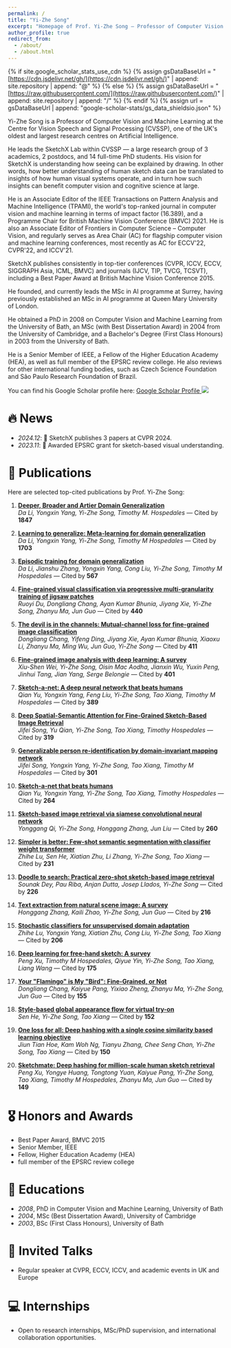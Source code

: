 ```yaml
---
permalink: /
title: "Yi-Zhe Song"
excerpt: "Homepage of Prof. Yi-Zhe Song — Professor of Computer Vision and Machine Learning"
author_profile: true
redirect_from:
  - /about/
  - /about.html
---
```



{% if site.google\_scholar\_stats\_use\_cdn %}
{% assign gsDataBaseUrl = "[https://cdn.jsdelivr.net/gh/](https://cdn.jsdelivr.net/gh/)" | append: site.repository | append: "@" %}
{% else %}
{% assign gsDataBaseUrl = "[https://raw.githubusercontent.com/](https://raw.githubusercontent.com/)" | append: site.repository | append: "/" %}
{% endif %}
{% assign url = gsDataBaseUrl | append: "google-scholar-stats/gs\_data\_shieldsio.json" %}

<span class='anchor' id='about-me'></span>

Yi-Zhe Song is a Professor of Computer Vision and Machine Learning at the Centre for Vision Speech and Signal Processing (CVSSP), one of the UK's oldest and largest research centres on Artificial Intelligence.

He leads the SketchX Lab within CVSSP — a large research group of 3 academics, 2 postdocs, and 14 full-time PhD students. His vision for SketchX is understanding how seeing can be explained by drawing. In other words, how better understanding of human sketch data can be translated to insights of how human visual systems operate, and in turn how such insights can benefit computer vision and cognitive science at large.

He is an Associate Editor of the IEEE Transactions on Pattern Analysis and Machine Intelligence (TPAMI), the world's top-ranked journal in computer vision and machine learning in terms of impact factor (16.389), and a Programme Chair for British Machine Vision Conference (BMVC) 2021. He is also an Associate Editor of Frontiers in Computer Science – Computer Vision, and regularly serves as Area Chair (AC) for flagship computer vision and machine learning conferences, most recently as AC for ECCV'22, CVPR'22, and ICCV'21.

SketchX publishes consistently in top-tier conferences (CVPR, ICCV, ECCV, SIGGRAPH Asia, ICML, BMVC) and journals (IJCV, TIP, TVCG, TCSVT), including a Best Paper Award at British Machine Vision Conference 2015.

He founded, and currently leads the MSc in AI programme at Surrey, having previously established an MSc in AI programme at Queen Mary University of London.

He obtained a PhD in 2008 on Computer Vision and Machine Learning from the University of Bath, an MSc (with Best Dissertation Award) in 2004 from the University of Cambridge, and a Bachelor's Degree (First Class Honours) in 2003 from the University of Bath.

He is a Senior Member of IEEE, a Fellow of the Higher Education Academy (HEA), as well as full member of the EPSRC review college. He also reviews for other international funding bodies, such as Czech Science Foundation and São Paulo Research Foundation of Brazil.

You can find his Google Scholar profile here: <a href='https://scholar.google.com/citations?user=irZFP_AAAAAJ'>Google Scholar Profile <strong><span id='total_cit'></span></strong></a> <a href='https://scholar.google.com/citations?user=irZFP_AAAAAJ'><img src="https://img.shields.io/endpoint?url={{ url | url_encode }}&logo=Google%20Scholar&labelColor=f6f6f6&color=9cf&style=flat&label=citations"></a>

# 🔥 News

* *2024.12*: 🎉 SketchX publishes 3 papers at CVPR 2024.
* *2023.11*: 🎉 Awarded EPSRC grant for sketch-based visual understanding.

# 📝 Publications

Here are selected top-cited publications by Prof. Yi-Zhe Song:

1. [**Deeper, Broader and Artier Domain Generalization**](http://openaccess.thecvf.com/content_iccv_2017/html/Li_Deeper_Broader_and_ICCV_2017_paper.html)  
   *Da Li, Yongxin Yang, Yi-Zhe Song, Timothy M. Hospedales* — Cited by **1847**

2. [**Learning to generalize: Meta-learning for domain generalization**](https://ojs.aaai.org/index.php/AAAI/article/view/11596)  
   *Da Li, Yongxin Yang, Yi-Zhe Song, Timothy M Hospedales* — Cited by **1703**

3. [**Episodic training for domain generalization**](http://openaccess.thecvf.com/content_ICCV_2019/html/Li_Episodic_Training_for_Domain_Generalization_ICCV_2019_paper.html)  
   *Da Li, Jianshu Zhang, Yongxin Yang, Cong Liu, Yi-Zhe Song, Timothy M Hospedales* — Cited by **567**

4. [**Fine-grained visual classification via progressive multi-granularity training of jigsaw patches**](https://link.springer.com/chapter/10.1007/978-3-030-58565-5_10)  
   *Ruoyi Du, Dongliang Chang, Ayan Kumar Bhunia, Jiyang Xie, Yi-Zhe Song, Zhanyu Ma, Jun Guo* — Cited by **440**

5. [**The devil is in the channels: Mutual-channel loss for fine-grained image classification**](https://ieeexplore.ieee.org/abstract/document/9005389/)  
   *Dongliang Chang, Yifeng Ding, Jiyang Xie, Ayan Kumar Bhunia, Xiaoxu Li, Zhanyu Ma, Ming Wu, Jun Guo, Yi-Zhe Song* — Cited by **411**

6. [**Fine-grained image analysis with deep learning: A survey**](https://ieeexplore.ieee.org/abstract/document/9609630/)  
   *Xiu-Shen Wei, Yi-Zhe Song, Oisin Mac Aodha, Jianxin Wu, Yuxin Peng, Jinhui Tang, Jian Yang, Serge Belongie* — Cited by **401**

7. [**Sketch-a-net: A deep neural network that beats humans**](https://link.springer.com/article/10.1007/s11263-016-0932-3)  
   *Qian Yu, Yongxin Yang, Feng Liu, Yi-Zhe Song, Tao Xiang, Timothy M Hospedales* — Cited by **389**

8. [**Deep Spatial-Semantic Attention for Fine-Grained Sketch-Based Image Retrieval**](http://openaccess.thecvf.com/content_iccv_2017/html/Song_Deep_Spatial-Semantic_Attention_ICCV_2017_paper.html)  
   *Jifei Song, Yu Qian, Yi-Zhe Song, Tao Xiang, Timothy Hospedales* — Cited by **319**

9. [**Generalizable person re-identification by domain-invariant mapping network**](http://openaccess.thecvf.com/content_CVPR_2019/html/Song_Generalizable_Person_Re-Identification_by_Domain-Invariant_Mapping_Network_CVPR_2019_paper.html)  
   *Jifei Song, Yongxin Yang, Yi-Zhe Song, Tao Xiang, Timothy M Hospedales* — Cited by **301**

10. [**Sketch-a-net that beats humans**](https://arxiv.org/abs/1501.07873)  
   *Qian Yu, Yongxin Yang, Yi-Zhe Song, Tao Xiang, Timothy Hospedales* — Cited by **264**

11. [**Sketch-based image retrieval via siamese convolutional neural network**](https://ieeexplore.ieee.org/abstract/document/7532801/)  
   *Yonggang Qi, Yi-Zhe Song, Honggang Zhang, Jun Liu* — Cited by **260**

12. [**Simpler is better: Few-shot semantic segmentation with classifier weight transformer**](http://openaccess.thecvf.com/content/ICCV2021/html/Lu_Simpler_Is_Better_Few-Shot_Semantic_Segmentation_With_Classifier_Weight_Transformer_ICCV_2021_paper.html)  
   *Zhihe Lu, Sen He, Xiatian Zhu, Li Zhang, Yi-Zhe Song, Tao Xiang* — Cited by **231**

13. [**Doodle to search: Practical zero-shot sketch-based image retrieval**](http://openaccess.thecvf.com/content_CVPR_2019/html/Dey_Doodle_to_Search_Practical_Zero-Shot_Sketch-Based_Image_Retrieval_CVPR_2019_paper.html)  
   *Sounak Dey, Pau Riba, Anjan Dutta, Josep Llados, Yi-Zhe Song* — Cited by **226**

14. [**Text extraction from natural scene image: A survey**](https://www.sciencedirect.com/science/article/pii/S0925231213006309)  
   *Honggang Zhang, Kaili Zhao, Yi-Zhe Song, Jun Guo* — Cited by **216**

15. [**Stochastic classifiers for unsupervised domain adaptation**](http://openaccess.thecvf.com/content_CVPR_2020/html/Lu_Stochastic_Classifiers_for_Unsupervised_Domain_Adaptation_CVPR_2020_paper.html)  
   *Zhihe Lu, Yongxin Yang, Xiatian Zhu, Cong Liu, Yi-Zhe Song, Tao Xiang* — Cited by **206**

16. [**Deep learning for free-hand sketch: A survey**](https://ieeexplore.ieee.org/abstract/document/9706366/)  
   *Peng Xu, Timothy M Hospedales, Qiyue Yin, Yi-Zhe Song, Tao Xiang, Liang Wang* — Cited by **175**

17. [**Your "Flamingo" is My "Bird": Fine-Grained, or Not**](http://openaccess.thecvf.com/content/CVPR2021/html/Chang_Your_Flamingo_is_My_Bird_Fine-Grained_or_Not_CVPR_2021_paper.html)  
   *Dongliang Chang, Kaiyue Pang, Yixiao Zheng, Zhanyu Ma, Yi-Zhe Song, Jun Guo* — Cited by **155**

18. [**Style-based global appearance flow for virtual try-on**](http://openaccess.thecvf.com/content/CVPR2022/html/He_Style-Based_Global_Appearance_Flow_for_Virtual_Try-On_CVPR_2022_paper.html)  
   *Sen He, Yi-Zhe Song, Tao Xiang* — Cited by **152**

19. [**One loss for all: Deep hashing with a single cosine similarity based learning objective**](https://proceedings.neurips.cc/paper/2021/hash/cbcb58ac2e496207586df2854b17995f-Abstract.html)  
   *Jiun Tian Hoe, Kam Woh Ng, Tianyu Zhang, Chee Seng Chan, Yi-Zhe Song, Tao Xiang* — Cited by **150**

20. [**Sketchmate: Deep hashing for million-scale human sketch retrieval**](http://openaccess.thecvf.com/content_cvpr_2018/html/Xu_SketchMate_Deep_Hashing_CVPR_2018_paper.html)  
   *Peng Xu, Yongye Huang, Tongtong Yuan, Kaiyue Pang, Yi-Zhe Song, Tao Xiang, Timothy M Hospedales, Zhanyu Ma, Jun Guo* — Cited by **149**


# 🎖 Honors and Awards

* Best Paper Award, BMVC 2015
* Senior Member, IEEE
* Fellow, Higher Education Academy (HEA)
* full member of the EPSRC review college

# 📖 Educations

* *2008*, PhD in Computer Vision and Machine Learning, University of Bath
* *2004*, MSc (Best Dissertation Award), University of Cambridge
* *2003*, BSc (First Class Honours), University of Bath

# 💬 Invited Talks

* Regular speaker at CVPR, ECCV, ICCV, and academic events in UK and Europe

# 💻 Internships

* Open to research internships, MSc/PhD supervision, and international collaboration opportunities.
